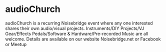 # audioChurch
audioChurch is a recurring Noisebridge event where any one interested shares their own audio/visual projects.  Instruments/DIY Projects/VJ Gear/Effects Pedals/Software &amp; Hardware/Pre-recorded Music are all welcome.  Details are available on our website Noisebridge.net or Facebook or Meetup

